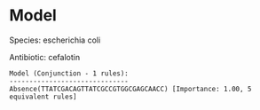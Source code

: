 
# Model

Species: escherichia coli

Antibiotic: cefalotin

```
Model (Conjunction - 1 rules):
------------------------------
Absence(TTATCGACAGTTATCGCCGTGGCGAGCAACC) [Importance: 1.00, 5 equivalent rules]

```


